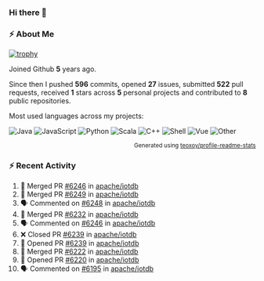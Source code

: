 ### Hi there 👋

### :zap: About Me

[![trophy](https://github-profile-trophy.vercel.app/?username=HTHou&theme=onedark)](https://github.com/ryo-ma/github-profile-trophy)
   
Joined Github **5** years ago.

Since then I pushed **596** commits, opened **27** issues, submitted **522** pull requests, received **1** stars across **5** personal projects and contributed to **8** public repositories.

Most used languages across my projects:

![Java](https://img.shields.io/static/v1?style=flat-square&label=%E2%A0%80&color=555&labelColor=%23b07219&message=Java%EF%B8%B194.4%25)
![JavaScript](https://img.shields.io/static/v1?style=flat-square&label=%E2%A0%80&color=555&labelColor=%23f1e05a&message=JavaScript%EF%B8%B11.4%25)
![Python](https://img.shields.io/static/v1?style=flat-square&label=%E2%A0%80&color=555&labelColor=%233572A5&message=Python%EF%B8%B10.7%25)
![Scala](https://img.shields.io/static/v1?style=flat-square&label=%E2%A0%80&color=555&labelColor=%23c22d40&message=Scala%EF%B8%B10.6%25)
![C++](https://img.shields.io/static/v1?style=flat-square&label=%E2%A0%80&color=555&labelColor=%23f34b7d&message=C%2B%2B%EF%B8%B10.6%25)
![Shell](https://img.shields.io/static/v1?style=flat-square&label=%E2%A0%80&color=555&labelColor=%2389e051&message=Shell%EF%B8%B10.4%25)
![Vue](https://img.shields.io/static/v1?style=flat-square&label=%E2%A0%80&color=555&labelColor=%2341b883&message=Vue%EF%B8%B10.3%25)
![Other](https://img.shields.io/static/v1?style=flat-square&label=%E2%A0%80&color=555&labelColor=%23ededed&message=Other%EF%B8%B11.2%25)

<p align="right"><sub>Generated using <a href="https://github.com/marketplace/actions/profile-readme-stats">teoxoy/profile-readme-stats</a></sub></p>


<!--![](https://github.com/HTHou/HTHou/blob/output/github-contribution-grid-snake.svg)-->

<!--![Haonan Hou's github stats](https://github-readme-stats.vercel.app/api?username=HTHou&count_private=true&show_icons=true&theme=onedark)-->

<!--![Haonan Hou's wakatime stats](https://github-readme-stats.vercel.app/api/wakatime?username=HTHou&layout=compact&theme=onedark)-->

<!--![Top Langs](https://github-readme-stats.vercel.app/api/top-langs/?username=HTHou&theme=onedark&layout=compact)-->

### :zap: Recent Activity
<!--START_SECTION:activity-->
1. 🎉 Merged PR [#6246](https://github.com/apache/iotdb/pull/6246) in [apache/iotdb](https://github.com/apache/iotdb)
2. 🎉 Merged PR [#6249](https://github.com/apache/iotdb/pull/6249) in [apache/iotdb](https://github.com/apache/iotdb)
3. 🗣 Commented on [#6248](https://github.com/apache/iotdb/issues/6248) in [apache/iotdb](https://github.com/apache/iotdb)
4. 🎉 Merged PR [#6232](https://github.com/apache/iotdb/pull/6232) in [apache/iotdb](https://github.com/apache/iotdb)
5. 🗣 Commented on [#6246](https://github.com/apache/iotdb/issues/6246) in [apache/iotdb](https://github.com/apache/iotdb)
6. ❌ Closed PR [#6239](https://github.com/apache/iotdb/pull/6239) in [apache/iotdb](https://github.com/apache/iotdb)
7. 💪 Opened PR [#6239](https://github.com/apache/iotdb/pull/6239) in [apache/iotdb](https://github.com/apache/iotdb)
8. 🎉 Merged PR [#6222](https://github.com/apache/iotdb/pull/6222) in [apache/iotdb](https://github.com/apache/iotdb)
9. 💪 Opened PR [#6220](https://github.com/apache/iotdb/pull/6220) in [apache/iotdb](https://github.com/apache/iotdb)
10. 🗣 Commented on [#6195](https://github.com/apache/iotdb/issues/6195) in [apache/iotdb](https://github.com/apache/iotdb)
<!--END_SECTION:activity-->

<!--
**HTHou/HTHou** is a ✨ _special_ ✨ repository because its `README.md` (this file) appears on your GitHub profile.

Here are some ideas to get you started:

- 🔭 I’m currently working on ...
- 🌱 I’m currently learning ...
- 👯 I’m looking to collaborate on ...
- 🤔 I’m looking for help with ...
- 💬 Ask me about ...
- 📫 How to reach me: ...
- 😄 Pronouns: ...
- ⚡ Fun fact: ...
-->
